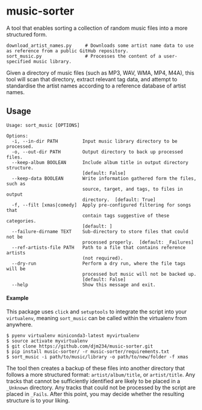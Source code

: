 # music-sorter
A tool that enables sorting a collection of random music files into a more structured form.
```
download_artist_names.py     # Downloads some artist name data to use as reference from a public GitHub repository.
sort_music.py                # Processes the content of a user-specified music library.
```
Given a directory of music files (such as MP3, WAV, WMA, MP4, M4A), this tool will scan that directory, extract relevant tag data, and attempt to standardise the artist names according to a reference database of artist names.

## Usage
```
Usage: sort_music [OPTIONS]

Options:
  -i, --in-dir PATH         Input music library directory to be processed.
  -o, --out-dir PATH        Output directory to back up processed files.
  --keep-album BOOLEAN      Include album title in output directory structure.
                            [default: False]
  --keep-data BOOLEAN       Write information gathered form the files, such as
                            source, target, and tags, to files in output
                            directory.  [default: True]
  -f, --filt [xmas|comedy]  Apply pre-configured filtering for songs that
                            contain tags suggestive of these categories.
                            [default: ]
  --failure-dirname TEXT    Sub-directory to store files that could not be
                            processed properly.  [default: _Failures]
  --ref-artists-file PATH   Path to a file that contains reference artists
                            (not required).
  --dry-run                 Perform a dry run, where the file tags will be
                            processed but music will not be backed up.
                            [default: False]
  --help                    Show this message and exit.
```

#### Example
This package uses `click` and `setuptools` to integrate the script into your `virtualenv`, meaning `sort_music` can be called within the virtualenv from anywhere.
```
$ pyenv virtualenv miniconda3-latest myvirtualenv
$ source activate myvirtualenv
$ git clone https://github.com/djm234/music-sorter.git
$ pip install music-sorter/ -r music-sorter/requirements.txt
$ sort_music -i path/to/music/library -o path/to/new/folder -f xmas
```
The tool then creates a backup of these files into another directory that follows a more structured format: `artist/album/title`, or `artist/title`. Any tracks that cannot be sufficiently identified are likely to be placed in a `_Unknown` directory. Any tracks that could not be processed by the script are placed in `_Fails`. After this point, you may decide whether the resulting structure is to your liking.
